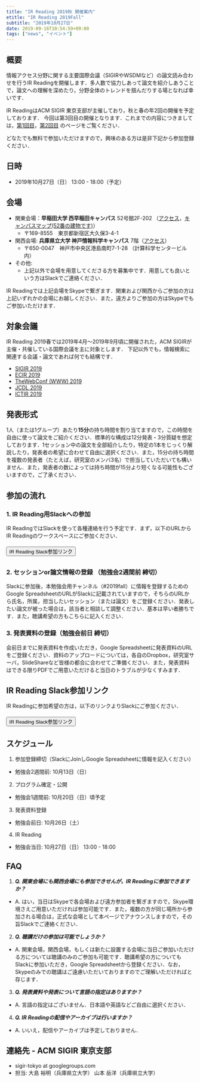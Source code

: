 ```yaml
---
title: "IR Reading 2019秋 開催案内"
etitle: "IR Reading 2019Fall"
subtitle: "2019年10月27日"
date: 2019-09-16T10:54:59+09:00
tags: ["news", "イベント"]
---
```


## 概要
情報アクセス分野に関する主要国際会議（SIGIRやWSDMなど）の論文読み合わせを行うIR Readingを開催します．多人数で協力しあって論文を紹介しあうことで，論文への理解を深めたり，分野全体のトレンドを掴んだりする場となれば幸いです．

IR ReadingはACM SIGIR 東京支部が主催しており，秋と春の年2回の開催を予定しております．
今回は第3回目の開催となります．これまでの内容につきましては，[第1回目](http://sigir.jp/post/irreading_2018fall/)，[第2回目](http://sigir.jp/post/irreading_2019spring/)
のページをご覧ください．

どなたでも無料で参加いただけますので，興味のある方は是非下記から参加登録ください．


## 日時
- 2019年10月27日（日） 13:00 - 18:00（予定）


## 会場
- 関東会場：<strong>早稲田大学 西早稲田キャンパス</strong> 52号館2F-202 （[アクセス](https://www.waseda.jp/top/access/nishiwaseda-campus)，[キャンパスマップ(52番の建物です)](https://www.waseda.jp/top/assets/uploads/2016/10/20161020nishiwaseda_campus_map.pdf)）
  - 〒169-8555　東京都新宿区大久保3-4-1
- 関西会場: <strong>兵庫県立大学 神戸情報科学キャンパス</strong> 7階（[アクセス](http://www.u-hyogo.ac.jp/campuslife/access/campus06.html)）
  - 〒650-0047　神戸市中央区港島南町7-1-28 （計算科学センタービル内）
- その他:
  - 上記以外で会場を用意してくださる方を募集中です．用意しても良いという方はSlackでご連絡ください．

IR Readingでは上記会場をSkypeで繋ぎます．関東および関西からご参加の方は上記いずれかの会場にお越しください．また，遠方よりご参加の方はSkypeでもご参加いただけます．

## 対象会議
IR Reading 2019春では2019年4月〜2019年9月頃に開催された，ACM SIGIRが主催・共催している国際会議を主に対象とします．
下記以外でも，情報検索に関連する会議・論文であれば何でも結構です．

 - [SIGIR 2019](http://sigir.org/sigir2019/)
 - [ECIR 2019](http://www.ecir2019.org/) <!-- april 14 -->
 - [TheWebConf (WWW) 2019](https://www2019.thewebconf.org/) <!-- may 13 -->
 - [JCDL 2019](https://2019.jcdl.org/) <!-- june 2 -->
 - [ICTIR 2019](http://www.ictir2019.org/) <!-- oct 2 -->

## 発表形式
1人（または1グループ）あたり**15分**の持ち時間を割り当てますので，この時間を自由に使って論文をご紹介ください．標準的な構成は12分発表・3分質疑を想定しております．1セッション中の論文を全部紹介したり，特定の1本をじっくり解説したり，発表者の希望に合わせて自由に選択ください．また，15分の持ち時間を複数の発表者（たとえば，研究室のメンバ3名）で担当していただいても構いません．また，発表者の数によっては持ち時間が15分より短くなる可能性もございますので，ご了承ください．

## 参加の流れ

### 1. IR Reading用Slackへの参加
IR ReadingではSlackを使って各種連絡を行う予定です．まず，以下のURLからIR Readingのワークスペースにご参加ください．

<div class="text-center" style="margin-top:20px; margin-bottom:30px">
<a href="https://join.slack.com/t/ir-reading/shared_invite/enQtMzgzOTEwNTIyNjQwLWI1NjJjN2I3NTUyMWRhYTQwZDE1NDY5YzhjMzZiYTVlMmE0NDAwZjMyMDdmNTM4ZjcwNDUwYzk2ODQyMmYwNjg" target="_blank">
<button type="button" class="btn btn-success btn-lg">
IR Reading Slack参加リンク
</button>
</a>
</div>

### 2. セッションor論文情報の登録 （勉強会2週間前 締切）

Slackに参加後，本勉強会用チャンネル（#2019fall）に情報を登録するためのGoogle SpreadsheetのURLがSlackに記載されていますので，そちらのURLから氏名，所属，担当したいセッション（または論文）をご登録ください．発表したい論文が被った場合は，該当者と相談して調整ください．基本は早い者勝ちです．また，聴講希望の方もこちらに記入ください．

### 3. 発表資料の登録（勉強会前日 締切）

会前日までに発表資料を作成いただき，Google Spreadsheetに発表資料のURLをご登録ください．資料のアップロードについては，各自のDropbox，研究室サーバ，SlideShareなど皆様の都合に合わせてご準備ください．また，発表資料はできる限りPDFでご用意いただけると当日のトラブルが少なくすみます．


## IR Reading Slack参加リンク

IR Readingに参加希望の方は，以下のリンクよりSlackにご参加ください．

<div class="text-center" style="margin-top:20px; margin-bottom:20px">
<a href="https://join.slack.com/t/ir-reading/shared_invite/enQtMzgzOTEwNTIyNjQwLWI1NjJjN2I3NTUyMWRhYTQwZDE1NDY5YzhjMzZiYTVlMmE0NDAwZjMyMDdmNTM4ZjcwNDUwYzk2ODQyMmYwNjg" target="_blank">
<button type="button" class="btn btn-success btn-lg">
IR Reading Slack参加リンク
</button>
</a>
</div>



## スケジュール
1. 参加登録締切（SlackにJoinしGoogle Spreadsheetに情報を記入ください）
  - 勉強会2週間前: 10月13日（日）
2. プログラム確定・公開
 - 勉強会1週間前: 10月20日（日）頃予定
3. 発表資料登録
 - 勉強会前日: 10月26日（土）
4. IR Reading
 - 勉強会当日: 10月27日（日） 13:00 - 18:00


## FAQ

1. ***Q. 関東会場にも関西会場にも参加できせんが，IR Readingに参加できますか？***
  - A. はい，当日はSkypeで各会場および遠方参加者を繋ぎますので，Skype環境さえご用意いただければ参加可能です．また，複数の方が同じ場所から参加される場合は，正式な会場として本ページでアナウンスしますので，その旨Slackでご連絡ください．

2. ***Q. 聴講だけの参加は可能でしょうか？***  
 - A. 関東会場，関西会場，もしくは新たに設置する会場に当日ご参加いただける方については聴講のみのご参加も可能です．聴講希望の方についてもSlackに参加いただき，Google Spreadsheetから登録ください．なお，Skypeのみでの聴講はご遠慮いただいておりますのでご理解いただければと存じます．

3. ***Q. 発表資料や発表について言語の指定はありますか？***
 - A. 言語の指定はございません．日本語や英語などご自由に選択ください．

4. ***Q. IR Readingの配信やアーカイブは行いますか？***
 - A. いいえ，配信やアーカイブは予定しておりません．


## 連絡先 - ACM SIGIR 東京支部
   - sigir-tokyo at googlegroups.com
   - 担当: 大島 裕明（兵庫県立大学） 山本 岳洋（兵庫県立大学）

